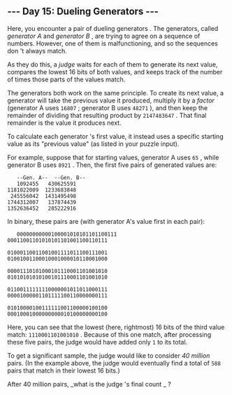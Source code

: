 ##  \--- Day 15: Dueling Generators ---

Here, you encounter a pair of dueling  generators  . The generators, called
_generator A_ and _generator B_ , are trying to agree on a sequence of
numbers. However, one of them is malfunctioning, and so the sequences don 't
always match.

As they do this, a _judge_ waits for each of them to generate its next value,
compares the lowest 16 bits of both values, and keeps track of the number of
times those parts of the values match.

The generators both work on the same principle. To create its next value, a
generator will take the previous value it produced, multiply it by a _factor_
(generator A uses ` 16807 ` ; generator B uses ` 48271 ` ), and then keep the
remainder of dividing that resulting product by ` 2147483647 ` . That final
remainder is the value it produces next.

To calculate each generator 's first value, it instead uses a specific
starting value as its "previous value" (as listed in your puzzle input).

For example, suppose that for starting values, generator A uses ` 65 ` , while
generator B uses ` 8921 ` . Then, the first five pairs of generated values
are:

    
    
      
       --Gen. A--  --Gen. B--
       1092455   430625591
    1181022009  1233683848
     245556042  1431495498
    1744312007   137874439
    1352636452   285222916
      
     

In binary, these pairs are (with generator A's value first in each pair):

    
    
      
       00000000000100001010101101100111
    00011001101010101101001100110111
    
    01000110011001001111011100111001
    01001001100010001000010110001000
    
    00001110101000101110001101001010
    01010101010100101110001101001010
    
    01100111111110000001011011000111
    00001000001101111100110000000111
    
    01010000100111111001100000100100
    00010001000000000010100000000100
      
     

Here, you can see that the lowest (here, rightmost) 16 bits of the third value
match: ` 1110001101001010 ` . Because of this one match, after processing
these five pairs, the judge would have added only ` 1 ` to its total.

To get a significant sample, the judge would like to consider _40 million_
pairs. (In the example above, the judge would eventually find a total of ` 588
` pairs that match in their lowest 16 bits.)

After 40 million pairs, _what is the judge 's final count _ ?

